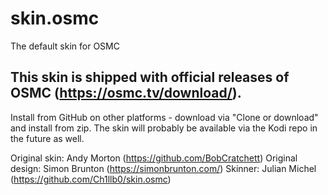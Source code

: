 # skin.osmc

The default skin for OSMC

## This skin is shipped with official releases of OSMC (https://osmc.tv/download/).

Install from GitHub on other platforms - download via "Clone or download" and install from zip. The skin will probably be available via the Kodi repo in the future as well.

Original skin: Andy Morton (https://github.com/BobCratchett)
Original design: Simon Brunton (https://simonbrunton.com/)
Skinner: Julian Michel (https://github.com/Ch1llb0/skin.osmc)

